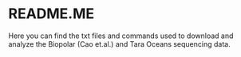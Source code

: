 # README.ME
Here you can find the txt files and commands used to download and analyze the Biopolar (Cao et.al.) and Tara Oceans sequencing data.
